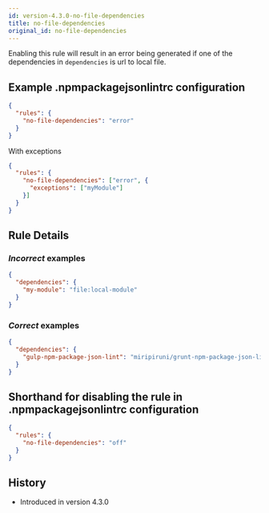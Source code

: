 ```yaml
---
id: version-4.3.0-no-file-dependencies
title: no-file-dependencies
original_id: no-file-dependencies
---
```


Enabling this rule will result in an error being generated if one of the dependencies in `dependencies` is url to local file.

## Example .npmpackagejsonlintrc configuration

```json
{
  "rules": {
    "no-file-dependencies": "error"
  }
}
```

With exceptions

```json
{
  "rules": {
    "no-file-dependencies": ["error", {
      "exceptions": ["myModule"]
    }]
  }
}
```

## Rule Details

### *Incorrect* examples

```json
{
  "dependencies": {
    "my-module": "file:local-module"
  }
}
```

### *Correct* examples

```json
{
  "dependencies": {
    "gulp-npm-package-json-lint": "miripiruni/grunt-npm-package-json-lint"
  }
}
```

## Shorthand for disabling the rule in .npmpackagejsonlintrc configuration

```json
{
  "rules": {
    "no-file-dependencies": "off"
  }
}
```

## History

* Introduced in version 4.3.0
